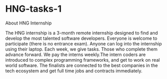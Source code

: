 # HNG-tasks-1

About HNG Internship

The HNG internship is a 3-month remote internship designed to find and develop the most talented software developers.
Everyone is welcome to participate (there is no entrance exam). Anyone can log into the internship using their laptop. Each week, we give tasks. 
Those who complete them advance forward. We pay the interns weekly.The intern coders are introduced to complex programming frameworks, and get to work on real world software. 
The finalists are connected to the best companies in the tech ecosystem and get full time jobs and contracts immediately.
